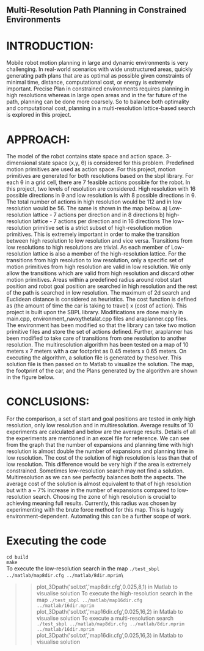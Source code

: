 ## Multi-Resolution Path Planning in Constrained Environments
# INTRODUCTION:
Mobile robot motion planning in large and dynamic environments is very challenging. In real-world
scenarios with wide unstructured areas, quickly generating path plans that are as optimal as possible
given constraints of minimal time, distance, computational cost, or energy is extremely important. Precise
Plan in constrained environments requires planning in high resolutions whereas in large open areas and
in the far future of the path, planning can be done more coarsely. So to balance both optimality and
computational cost, planning in a multi-resolution lattice-based search is explored in this project.
# APPROACH:
The model of the robot contains state space and action space. 3-dimensional state space (x,y, θ)
is considered for this problem. Predefined motion primitives are used as action space. For this project,
motion primitives are generated for both resolutions based on the sbpl library. For each θ in a grid cell,
there are 7 feasible actions possible for the robot. In this project, two levels of resolution are considered.
High resolution with 16 possible directions in θ and low resolution is with 8 possible directions in θ. The
total number of actions in high resolution would be 112 and in low resolution would be 56. The same is
shown in the map below.
a) Low-resolution lattice - 7 actions per direction
and in 8 directions
b) high-resolution lattice - 7 actions per direction
and in 16 directions
The low-resolution primitive set is a strict subset of high-resolution motion primitives. This is
extremely important in order to make the transition between high resolution to low resolution and vice
versa. Transitions from low resolutions to high resolutions are trivial. As each member of Low-resolution
lattice is also a member of the high-resolution lattice. For the transitions from high resolution to low
resolution, only a specific set of motion primitives from high resolution are valid in low resolution. We only
allow the transitions which are valid from high resolution and discard other motion primitives.
Areas within a predefined radius around robot start position and robot goal position are searched
in high resolution and the rest of the path is searched in low resolution. The maximum of 2d search and
Euclidean distance is considered as heuristics. The cost function is defined as (the amount of time the car
is taking to travel) x (cost of action). This project is built upon the SBPL library. Modifications are done
mainly in main.cpp, environment_navxythetalat.cpp files and araplanner.cpp files. The environment has
been modified so that the library can take two motion primitive files and store the set of actions defined.
Further, araplanner has been modified to take care of transitions from one resolution to another
resolution. The multiresolution algorithm has been tested on a map of 10 meters x 7 meters with a car
footprint as 0.45 meters x 0.65 meters. On executing the algorithm, a solution file is generated by thesolver. This solution file is then passed on to Matlab to visualize the solution. The map, the footprint of the
car, and the Plans generated by the algorithm are shown in the figure below.
# CONCLUSIONS:
For the comparison, a set of start and goal positions are tested in only high resolution, only low
resolution and in multiresolution. Average results of 10 experiments are calculated and below are the
average results. Details of all the experiments are mentioned in an excel file for reference. We can see
from the graph that the number of expansions and planning time with high resolution is almost double the
number of expansions and planning time in low resolution. The cost of the solution of high resolution is
less than that of low resolution. This difference would be very high if the area is extremely constrained.
Sometimes low-resolution search may not find a solution. Multiresolution as we can see perfectly
balances both the aspects. The average cost of the solution is almost equivalent to that of high resolution
but with a ~ 7% increase in the number of expansions compared to low-resolution search. Choosing the
zone of high resolution is crucial to achieving meaning full results. Currently, this radius was chosen by
experimenting with the brute force method for this map. This is hugely environment-dependent.
Automating this can be a further scope of work.
# Executing the code 
`cd build`\
`make`\
To execute the low-resolution search in the map
`./test_sbpl ../matlab/map8dir.cfg ../matlab/8dir.mprim`\
>> plot_3Dpath('sol.txt','map8dir.cfg',0.025,8,1) in Matlab to visualise solution
To execute the high-resolution search in the map
`./test_sbpl ../matlab/map16dir.cfg ../matlab/16dir.mprim`\
>> plot_3Dpath('sol.txt','map16dir.cfg',0.025,16,2) in Matlab to visualise solution
To execute a multi-resolution search
`./test_sbpl ../matlab/map8dir.cfg ../matlab/8dir.mprim ../matlab/16dir.mprim`\
>> plot_3Dpath('sol.txt','map16dir.cfg',0.025,16,3) in Matlab to visualise solution
